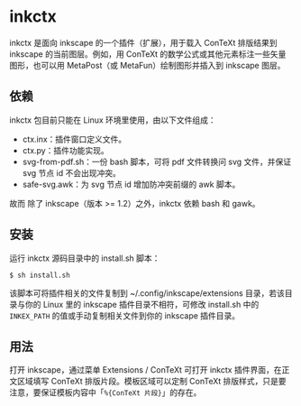 # inkctx

inkctx 是面向 inkscape 的一个插件（扩展），用于载入 ConTeXt 排版结果到 inkscape 的当前图层。例如，用 ConTeXt 的数学公式或其他元素标注一些矢量图形，也可以用 MetaPost（或 MetaFun）绘制图形并插入到 inkscape 图层。

## 依赖

inkctx 包目前只能在 Linux 环境里使用，由以下文件组成：

* ctx.inx：插件窗口定义文件。
* ctx.py：插件功能实现。
* svg-from-pdf.sh：一份 bash 脚本，可将 pdf 文件转换问 svg 文件，并保证 svg 节点 id 不会出现冲突。
* safe-svg.awk：为 svg 节点 id 增加防冲突前缀的 awk 脚本。

故而 除了 inkscape（版本 >= 1.2）之外，inkctx 依赖 bash 和 gawk。

## 安装

运行 inkctx 源码目录中的 install.sh 脚本：

```console
$ sh install.sh
```

该脚本可将插件相关的文件复制到 ~/.config/inkscape/extensions 目录，若该目录与你的 Linux 里的 inkscape 插件目录不相符，可修改 install.sh 中的 `INKEX_PATH` 的值或手动复制相关文件到你的 inkscape 插件目录。

## 用法

打开 inkscape，通过菜单 Extensions / ConTeXt 可打开 inkctx 插件界面，在正文区域填写 ConTeXt 排版片段。模板区域可以定制 ConTeXt 排版样式，只是要注意，要保证模板内容中「`%{ConTeXt 片段}`」的存在。

